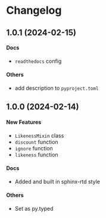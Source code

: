 # Changelog

## 1.0.1 (2024-02-15)

#### Docs

- `readthedocs` config

#### Others

- add description to `pyproject.toml`

## 1.0.0 (2024-02-14)

#### New Features

- `LikenessMixin` class
- `discount` function
- `ignore` function
- `likeness` function

#### Docs

- Added and built in sphinx-rtd style

#### Others

- Set as py.typed
